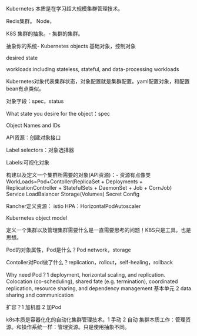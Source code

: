 Kubernetes  本质是在学习超大规模集群管理技术。

Redis集群。 Node，

K8S 集群的抽象。- 集群的集群。

抽象你的系统- Kubernetes objects 基础对象，控制对象

desired state

workloads:including stateless, stateful, and data-processing workloads

Kubernetes对象代表集群状态，对象配置就是集群配置。yaml配置对象，和配置bean有点类似。

对象字段：spec，status

What state you desire for the object：spec

Object Names and IDs

API资源：创建对象接口

Label selectors：对象选择器

Labels:可视化对象

构建以及定义一个集群所需要的对象(API资源)：- 资源有点像类
WorkLoads=Pod+Contoller(ReplicaSet + Deployments + ReplicationController + StatefulSets + DaemonSet + Job + CornJob)
Service
LoadBalancer
Storage(Volumes)
Secret
Config

Rancher定义资源：
istio
HPA：HorizontalPodAutoscaler

Kubernetes object model

定义一个集群以及管理集群需要什么是一直需要思考的问题！K8S只是工具。也是思想。

Pod的对象属性，Pod是什么？Pod network，storage

Contoller对Pod做了什么？replication，rollout，self-healing，rollback

Why need Pod？1 deployment, horizontal scaling, and replication. Colocation (co-scheduling), shared fate (e.g. termination), coordinated replication, resource sharing, and dependency management 基本单元
2 data sharing and communication

扩容？1 加机器 2 加Pod

k8s本质是容器化化的自动化集群管理技术。1 手动 2 自动
集群本质工作：管理资源。和操作系统一样：管理资源。只是使用抽象不同。




